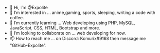 - 👋 Hi, I’m @Expolite
- 👀 I’m interested in ... anime,gaming, sports, sleeping, writing a code with coffee.
- 🌱 I’m currently learning ... Web developing using PHP, MySQL, JavaScript, CSS, HTML, Bootstrap and more.
- 💞️ I’m looking to collaborate on ... web developing for now.
- 📫 How to reach me ... on Discord: Komurix#9168 then message me "GitHub-Expolite".

<!---
Expolite/Expolite is a ✨ special ✨ repository because its `README.md` (this file) appears on your GitHub profile.
You can click the Preview link to take a look at your changes.
--->
